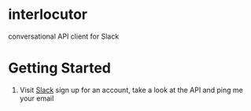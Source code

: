 # interlocutor
conversational API client for Slack

# Getting Started

1. Visit [Slack](https://api.slack.com/start) sign up for an account, take a look at the API and ping me your email
